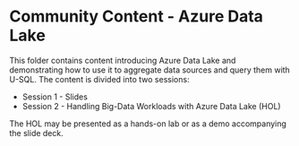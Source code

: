 # Community Content - Azure Data Lake

This folder contains content introducing Azure Data Lake and demonstrating how to use it to aggregate data sources and query them with U-SQL. The content is divided into two sessions:

- Session 1 - Slides
- Session 2 - Handling Big-Data Workloads with Azure Data Lake (HOL)

The HOL may be presented as a hands-on lab or as a demo accompanying the slide deck.